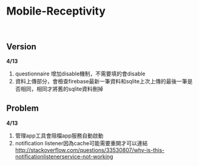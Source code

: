 # Mobile-Receptivity<br><br>

## Version<br>
**4/13**<br>
1. questionnaire 增加disable機制，不需要填的會disable
2. 資料上傳部分，會檢查firebase最新一筆資料和sqlite上次上傳的最後一筆是否相同，相同才將舊的sqlite資料刪掉
## Problem<br>
**4/13**<br>
1. 管理app工具會阻檔app服務自動啟動
2. notification listener因為cache可能需要重開才可以連結<br>
http://stackoverflow.com/questions/33530807/why-is-this-notificationlistenerservice-not-working
